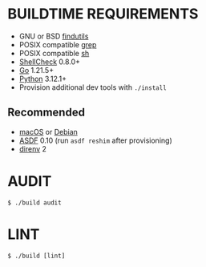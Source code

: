 # BUILDTIME REQUIREMENTS

* GNU or BSD [findutils](https://en.wikipedia.org/wiki/Find_(Unix))
* POSIX compatible [grep](https://pubs.opengroup.org/onlinepubs/9699919799/utilities/grep.html)
* POSIX compatible [sh](https://pubs.opengroup.org/onlinepubs/9699919799/utilities/sh.html)
* [ShellCheck](https://www.shellcheck.net/) 0.8.0+
* [Go](https://go.dev/) 1.21.5+
* [Python](https://www.python.org/) 3.12.1+
* Provision additional dev tools with `./install`

## Recommended

* [macOS](https://www.apple.com/macos) or [Debian](https://www.debian.org/)
* [ASDF](https://asdf-vm.com/) 0.10 (run `asdf reshim` after provisioning)
* [direnv](https://direnv.net/) 2

# AUDIT

```console
$ ./build audit
```

# LINT

```console
$ ./build [lint]
```
